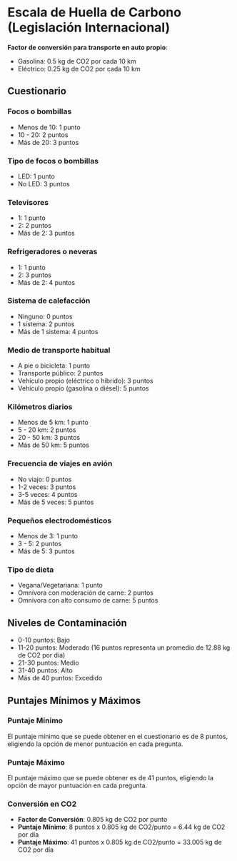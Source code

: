 # Escala de Huella de Carbono (Legislación Internacional)

**Factor de conversión para transporte en auto propio**: 
- Gasolina: 0.5 kg de CO2 por cada 10 km
- Eléctrico: 0.25 kg de CO2 por cada 10 km

## Cuestionario

### Focos o bombillas

- Menos de 10: 1 punto
- 10 - 20: 2 puntos
- Más de 20: 3 puntos

### Tipo de focos o bombillas

- LED: 1 punto
- No LED: 3 puntos

### Televisores

- 1: 1 punto
- 2: 2 puntos
- Más de 2: 3 puntos

### Refrigeradores o neveras

- 1: 1 punto
- 2: 3 puntos
- Más de 2: 4 puntos

### Sistema de calefacción

- Ninguno: 0 puntos
- 1 sistema: 2 puntos
- Más de 1 sistema: 4 puntos

### Medio de transporte habitual

- A pie o bicicleta: 1 punto
- Transporte público: 2 puntos
- Vehículo propio (eléctrico o híbrido): 3 puntos
- Vehículo propio (gasolina o diésel): 5 puntos

### Kilómetros diarios

- Menos de 5 km: 1 punto
- 5 - 20 km: 2 puntos
- 20 - 50 km: 3 puntos
- Más de 50 km: 5 puntos

### Frecuencia de viajes en avión

- No viajo: 0 puntos
- 1-2 veces: 3 puntos
- 3-5 veces: 4 puntos
- Más de 5 veces: 5 puntos

### Pequeños electrodomésticos

- Menos de 3: 1 punto
- 3 - 5: 2 puntos
- Más de 5: 3 puntos

### Tipo de dieta

- Vegana/Vegetariana: 1 punto
- Omnívora con moderación de carne: 2 puntos
- Omnívora con alto consumo de carne: 5 puntos

## Niveles de Contaminación

- 0-10 puntos: Bajo
- 11-20 puntos: Moderado (16 puntos representa un promedio de 12.88 kg de CO2 por día)
- 21-30 puntos: Medio
- 31-40 puntos: Alto
- Más de 40 puntos: Excedido

## Puntajes Mínimos y Máximos

### Puntaje Mínimo
El puntaje mínimo que se puede obtener en el cuestionario es de 8 puntos, eligiendo la opción de menor puntuación en cada pregunta.

### Puntaje Máximo
El puntaje máximo que se puede obtener es de 41 puntos, eligiendo la opción de mayor puntuación en cada pregunta.

### Conversión en CO2
- **Factor de Conversión**: 0.805 kg de CO2 por punto
- **Puntaje Mínimo**: 8 puntos x 0.805 kg de CO2/punto = 6.44 kg de CO2 por día
- **Puntaje Máximo**: 41 puntos x 0.805 kg de CO2/punto = 33.005 kg de CO2 por día
